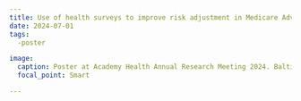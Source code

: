 ```yaml
---
title: Use of health surveys to improve risk adjustment in Medicare Advantage
date: 2024-07-01
tags:
  -poster

image:
  caption: Poster at Academy Health Annual Research Meeting 2024. Baltimore, MD.
  focal_point: Smart

---
```

